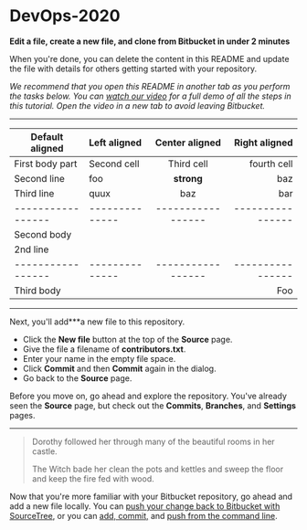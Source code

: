 # DevOps-2020

**Edit a file, create a new file, and clone from Bitbucket in under 2 minutes**

When you're done, you can delete the content in this README and update the file with details for others getting started with your repository.

*We recommend that you open this README in another tab as you perform the tasks below. You can [watch our video](https://youtu.be/0ocf7u76WSo) for a full demo of all the steps in this tutorial. Open the video in a new tab to avoid leaving Bitbucket.*

---

| Default aligned | Left aligned | Center aligned  | Right aligned  |
|-----------------|:-------------|:---------------:|---------------:|
| First body part | Second cell  | Third cell      | fourth cell    |
| Second line     | foo          | **strong**      | baz            |
| Third line      | quux         | baz             | bar            |
|-----------------|--------------|-----------------|----------------|
| Second body     |              |                 |                |
| 2nd line        |              |                 |                |
|-----------------|--------------|-----------------|----------------|
| Third body      |              |                 | Foo            |

---

Next, you'll add***a new file to this repository.

* Click the **New file** button at the top of the **Source** page.
* Give the file a filename of **contributors.txt**.
* Enter your name in the empty file space.
* Click **Commit** and then **Commit** again in the dialog.
* Go back to the **Source** page.

Before you move on, go ahead and explore the repository. You've already seen the **Source** page, but check out the **Commits**, **Branches**, and **Settings** pages.

---

> Dorothy followed her through many of the beautiful rooms in her castle.
>
> The Witch bade her clean the pots and kettles and sweep the floor and keep the fire fed with wood.

Now that you're more familiar with your Bitbucket repository, go ahead and add a new file locally. You can [push your change back to Bitbucket with SourceTree](https://confluence.atlassian.com/x/iqyBMg), or you can [add, commit,](https://confluence.atlassian.com/x/8QhODQ) and [push from the command line](https://confluence.atlassian.com/x/NQ0zDQ).
